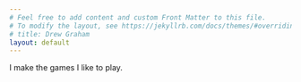 ```yaml
---
# Feel free to add content and custom Front Matter to this file.
# To modify the layout, see https://jekyllrb.com/docs/themes/#overriding-theme-defaults
# title: Drew Graham
layout: default
---
```



I make the games I like to play.